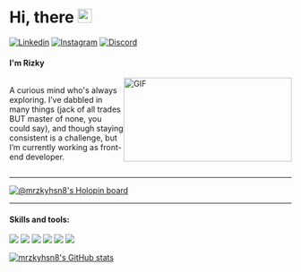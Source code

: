 # Hi, there <img src="https://media.giphy.com/media/hvRJCLFzcasrR4ia7z/giphy.gif" width="25px">

[![Linkedin](https://skillicons.dev/icons?i=linkedin)](https://www.linkedin.com/in/muh-rizky-husain/) [![Instagram](https://skillicons.dev/icons?i=instagram)](https://www.instagram.com/mrizkyhusain/) [![Discord](https://skillicons.dev/icons?i=discord)](https://discord.com/users/kymoorz)

#### I'm Rizky

<div style='display: flex'>
<p>
A curious mind who's always exploring. I’ve dabbled in many things (jack of all trades BUT master of none, you could say), and though staying consistent is a challenge, but I’m currently working as front-end developer.
</p>

<img height="150" width="300" alt="GIF" src="https://media1.giphy.com/media/v1.Y2lkPTc5MGI3NjExenpndXdtb2FuMGNtaXZocXdrZW90NnJjdmtmbGozMm5ibDBxMGYxZSZlcD12MV9pbnRlcm5hbF9naWZfYnlfaWQmY3Q9Zw/xTcnT45z6H5gxFYZZS/giphy.gif">
</div>


***

[![@mrzkyhsn8's Holopin board](https://holopin.me/mrzkyhsn8)](https://holopin.io/@mrzkyhsn8)

***

#### Skills and tools:

<img src="https://img.shields.io/badge/HTML5-E34F26?style=for-the-badge&logo=html5&logoColor=white" /> <img src="https://img.shields.io/badge/CSS3-1572B6?style=for-the-badge&logo=css3&logoColor=white" /> <img src="https://img.shields.io/badge/jQuery-0769AD?style=for-the-badge&logo=jquery&logoColor=white" /> <img src="https://img.shields.io/badge/Bootstrap-563D7C?style=for-the-badge&logo=bootstrap&logoColor=white" /> <img src="https://img.shields.io/badge/VSCode-0078D4?style=for-the-badge&logo=visual%20studio%20code&logoColor=white" /> <img src="https://img.shields.io/badge/Adobe%20XD-470137?style=for-the-badge&logo=Adobe%20XD&logoColor=#FF61F6" />

[![mrzkyhsn8's GitHub stats](https://github-readme-stats.vercel.app/api?username=mrzkyhsn8&show_icons=true&theme=radical&hide=stars)](https://github.com/anuraghazra/github-readme-stats)